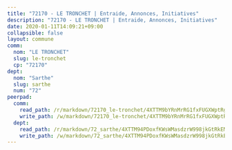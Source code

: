 ```yaml
---
title: "72170 - LE TRONCHET | Entraide, Annonces, Initiatives"
description: "72170 - LE TRONCHET | Entraide, Annonces, Initiatives"
date: 2020-01-11T14:09:21+09:00
collapsible: false
layout: commune
comm:
  nom: "LE TRONCHET"
  slug: le-tronchet
  cp: "72170"
dept:
  nom: "Sarthe"
  slug: sarthe
  num: "72"
peerpad:
  comm:
    read_path: /r/markdown/72170_le-tronchet/4XTTM9bYRnMrRG1fxFUGXWptRgJ25ZguyhiZxQTQX6PcKrK2d
    write_path: /w/markdown/72170_le-tronchet/4XTTM9bYRnMrRG1fxFUGXWptRgJ25ZguyhiZxQTQX6PcKrK2d-K3TgV1VxWPnnWGCHGCv6GRNP8ShFV31SMAt4UEE7bFppGQQKCVrQR1tQ8RHirTJPMbpJRsaPYf5axmXodUgPCPBkowFc5dTJdJED6Xp8nZPMKgdprjHLsYKeCfCt15PgqGUS6UHj
  dept:
    read_path: /r/markdown/72_sarthe/4XTTM94PDoxfKWsWMasdzrW998jkGtRkEM3CSUC42xSpuJKZ5
    write_path: /w/markdown/72_sarthe/4XTTM94PDoxfKWsWMasdzrW998jkGtRkEM3CSUC42xSpuJKZ5-K3TgTpjFyG67yVeuXvSAfSYzY4Yx2FMtDhgpv5HM2EDBJRVMn95z33xx4XjRNYNVaVsBPQ1t4pG9MoyNqwTqa8mcnEUB8rK4BMVbvUhCtGWCPSFnDCaT8GJTyimDgsCirLN3zswh
---
```


